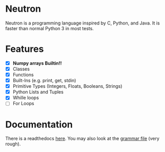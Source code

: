 # Neutron
Neutron is a programming language inspired by C, Python, and Java. It is faster than normal Python 3 in most tests.

# Features
- [x] **Numpy  arrays Builtin!!**
- [x] Classes
- [x] Functions
- [x] Built-Ins (e.g. print, get, stdin)
- [x] Primitive Types (Integers, Floats, Booleans, Strings)
- [x] Python Lists and Tuples
- [x] Whille loops
- [ ] For Loops

# Documentation
There is a readthedocs [here](https://neutron-lang.readthedocs.io/en/latest/). You may also look at the [grammar file](./grammar.txt) (very rough).
